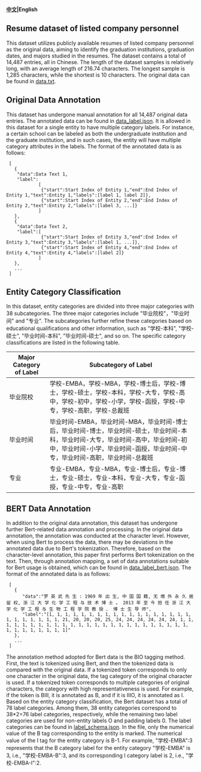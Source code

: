 
**[中文](README.md)|English**

## Resume dataset of listed company personnel

This dataset utilizes publicly available resumes of listed company personnel as the original data, aiming to identify the graduation institutions, graduation dates, and majors studied in the resumes. The dataset contains a total of 14,487 entries, all in Chinese. The length of the dataset samples is relatively long, with an average length of 216.74 characters. The longest sample is 1,285 characters, while the shortest is 10 characters. The original data can be found in [data.txt](./data/data.txt).

## Original Data Annotation

This dataset has undergone manual annotation for all 14,487 original data entries. The annotated data can be found in [data_label.json](./data/data_label.json). It is allowed in this dataset for a single entity to have multiple category labels. For instance, a certain school can be labeled as both the undergraduate institution and the graduate institution, and in such cases, the entity will have multiple category attributes in the labels. The format of the annotated data is as follows:

     [
       {
        "data":Data Text 1,
        "label":
                [
                 {"start":Start Index of Entity 1,"end":End Index of Entity 1,"text":Entity 1,"labels":[label 1, label 2]},
                 {"start":Start Index of Entity 2,"end":End Index of Entity 2,"text":Entity 2,"labels":[label 3, ...]}
                ]
       },
       {
        "data":Data Text 2,
        "label":[
                 {"start":Start Index of Entity 3,"end":End Index of Entity 3,"text":Entity 3,"labels":[label 1, ...]},
                 {"start":Start Index of Entity 4,"end":End Index of Entity 4,"text":Entity 4,"labels":[label 2]}
                ]
       },
       ...
     ]

## Entity Category Classification

In this dataset, entity categories are divided into three major categories with 38 subcategories. The three major categories include "毕业院校"，"毕业时间" and "专业". The subcategories further refine these categories based on educational qualifications and other information, such as "学校-本科", "学校-硕士", "毕业时间-本科", "毕业时间-硕士", and so on. The specific category classifications are listed in the following table.

Major Category of Label|Subcategory of Label
---|---
毕业院校|学校-EMBA，学校-MBA，学校-博士后，学校-博士，学校-硕士，学校-本科，学校-大专，学校-高中，学校-初中，学校-小学，学校-函授，学校-中专，学校-高职，学校-总裁班
毕业时间|毕业时间-EMBA，毕业时间-MBA，毕业时间-博士后，毕业时间-博士，毕业时间-硕士，毕业时间-本科，毕业时间-大专，毕业时间-高中，毕业时间-初中，毕业时间-小学，毕业时间-函授，毕业时间-中专，毕业时间-高职，毕业时间-总裁班
专业|专业-EMBA，专业-MBA，专业-博士后，专业-博士，专业-硕士，专业-本科，专业-大专，专业-函授，专业-中专，专业-高职

## BERT Data Annotation

In addition to the original data annotation, this dataset has undergone further Bert-related data annotation and processing. In the original data annotation, the annotation was conducted at the character level. However, when using Bert to process the data, there may be deviations in the annotated data due to Bert's tokenization. Therefore, based on the character-level annotation, this paper first performs Bert tokenization on the text. Then, through annotation mapping, a set of data annotations suitable for Bert usage is obtained, which can be found in [data_label_bert.json](./data/data_label_bert.json). The format of the annotated data is as follows:

     [
       {
          "data":"罗 英 武 先 生 : 1969 年 出 生, 中 国 国 籍, 无 境 外 永 久 居 留 权, 浙 江 大 学 化 学 工 程 与 技 术 博 士 。 2013 年 至 今 担 任 浙 江 大 学 化 学 工 程 与 生 物 工 程 学 院 教 授 、 博 士 生 导 师",
          "label":"[1, 1, 1, 1, 1, 1, 1, 1, 1, 1, 1, 1, 1, 1, 1, 1, 1, 1, 1, 1, 1, 1, 1, 1, 1, 21, 20, 20, 20, 25, 24, 24, 24, 24, 24, 24, 1, 1, 1, 1, 1, 1, 1, 1, 1, 1, 1, 1, 1, 1, 1, 1, 1, 1, 1, 1, 1, 1, 1, 1, 1, 1, 1, 1, 1, 1, 1, 1, 1]"
       },
       ...
     ]

The annotation method adopted for Bert data is the BIO tagging method. First, the text is tokenized using Bert, and then the tokenized data is compared with the original data. If a tokenized token corresponds to only one character in the original data, the tag category of the original character is used. If a tokenized token corresponds to multiple categories of original characters, the category with high representativeness is used. For example, if the token is BIII, it is annotated as B, and if it is IIIO, it is annotated as I. Based on the entity category classification, the Bert dataset has a total of 78 label categories. Among them, 38 entity categories correspond to 38*2=76 label categories, respectively, while the remaining two label categories are used for non-entity labels O and padding labels 0. The label categories can be found in [label_schema.json](./data/label_schema.json). In the file, only the numerical value of the B tag corresponding to the entity is marked. The numerical value of the I tag for the entity category is B-1. For example, "学校-EMBA":3 represents that the B category label for the entity category "学校-EMBA" is 3, i.e., "学校-EMBA-B":3, and its corresponding I category label is 2, i.e., "学校-EMBA-I":2.

